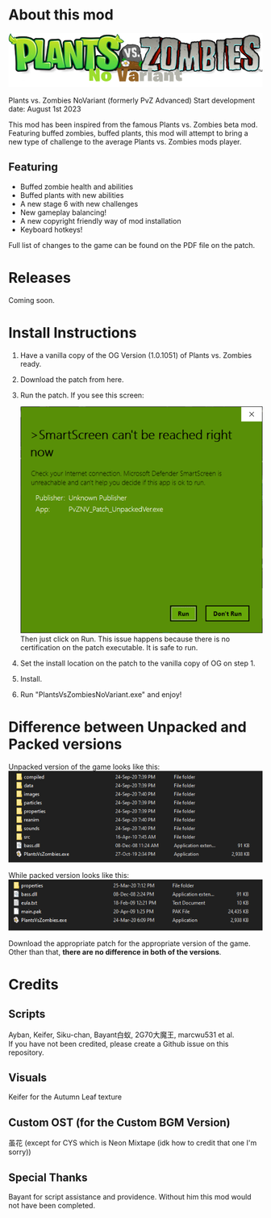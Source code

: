 # About this mod
![Logo](PvZ_Logo.png)

Plants vs. Zombies NoVariant (formerly PvZ Advanced)
Start development date: August 1st 2023

This mod has been inspired from the famous Plants vs. Zombies beta mod. 
Featuring buffed zombies, buffed plants, this mod will attempt to bring a new type of challenge to the average Plants vs. Zombies mods player.

## Featuring
- Buffed zombie health and abilities 
- Buffed plants with new abilities
- A new stage 6 with new challenges
- New gameplay balancing!
- A new copyright friendly way of mod installation
- Keyboard hotkeys!

Full list of changes to the game can be found on the PDF file on the patch.

# Releases
Coming soon.

# Install Instructions
1. Have a vanilla copy of the OG Version (1.0.1051) of Plants vs. Zombies ready.
2. Download the patch from here.
3. Run the patch. If you see this screen: 

	![Smartscreen](smartscreen.png)<br/>
	Then just click on Run. This issue happens because there is no certification on the patch executable. It is safe to run.
4. Set the install location on the patch to the vanilla copy of OG on step 1.
5. Install.
6. Run "PlantsVsZombiesNoVariant.exe" and enjoy!
	
# Difference between Unpacked and Packed versions
Unpacked version of the game looks like this:
<img src="unpacked_dir_struct.png">

While packed version looks like this:
![packed](packed_dir_struct.png)

Download the appropriate patch for the appropriate version of the game. Other than that, **there are no difference in both of the versions**.


# Credits
## Scripts
Ayban, Keifer, Siku-chan, Bayant白蚁, 2G70大魔王, marcwu531 et al.\
If you have not been credited, please create a Github issue on this repository.

## Visuals
Keifer for the Autumn Leaf texture

## Custom OST (for the Custom BGM Version)
虽花 (except for CYS which is Neon Mixtape (idk how to credit that one I'm sorry))

## Special Thanks
Bayant for script assistance and providence. Without him this mod would not have been completed.
